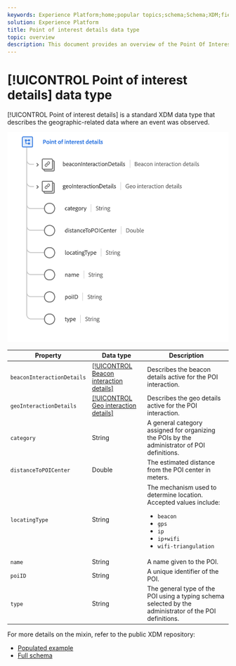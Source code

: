 ```yaml
---
keywords: Experience Platform;home;popular topics;schema;Schema;XDM;fields;schemas;Schemas;poi;poi details;point of interest;point of interest details;datatype;data-type;data type;
solution: Experience Platform
title: Point of interest details data type
topic: overview
description: This document provides an overview of the Point Of Interest Details XDM data type.
---
```


# [!UICONTROL Point of interest details] data type

[!UICONTROL Point of interest details] is a standard XDM data type that describes the geographic-related data where an event was observed.

<img src='../images/data-types/poi-details.png' width=550 /><br />

| Property | Data type | Description |
| --- | --- | --- |
| `beaconInteractionDetails` | [[!UICONTROL Beacon interaction details]](./beacon-interaction-details.md) | Describes the beacon details active for the POI interaction. |
| `geoInteractionDetails` | [[!UICONTROL Geo interaction details]](./geo-interaction-details.md) | Describes the geo details active for the POI interaction. |
| `category` | String | A general category assigned for organizing the POIs by the administrator of POI definitions. |
| `distanceToPOICenter` | Double | The estimated distance from the POI center in meters. |
| `locatingType` | String | The mechanism used to determine location. Accepted values include: <ul><li>`beacon`</li><li>`gps`</li><li>`ip`</li><li>`ip+wifi`</li><li>`wifi-triangulation`</li></ul> |
| `name` | String | A name given to the POI. |
| `poiID` | String | A unique identifier of the POI. |
| `type` | String | The general type of the POI using a typing schema selected by the administrator of the POI definitions. |

For more details on the mixin, refer to the public XDM repository:

* [Populated example](https://github.com/adobe/xdm/blob/master/components/datatypes/poi-detail.example.1.json)
* [Full schema](https://github.com/adobe/xdm/blob/master/components/datatypes/poi-detail.schema.json)